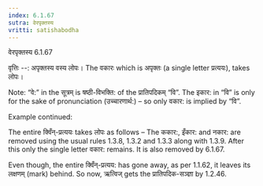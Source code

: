 ```yaml
---
index: 6.1.67
sutra: वेरपृक्तस्य
vritti: satishabodha
---
```



 वेरपृक्तस्य 6.1.67 


वृत्तिः --: अपृक्तस्य वस्य लोपः। The वकारः which is अपृक्तः (a single letter प्रत्ययः), takes लोपः। 

Note: “वे:” in the सूत्रम् is षष्ठी-विभक्ति: of the प्रातिपदिकम् “वि”. The इकार: in “वि” is only for the sake of pronunciation (उच्चारणार्थ:) – so only वकार: is implied by “वि”. 


Example continued: 


The entire क्विँन्-प्रत्ययः takes लोपः as follows – The ककार:, इँकार: and नकार: are removed using the usual rules 1.3.8, 1.3.2 and 1.3.3 along with 1.3.9. After this only the single letter वकार: remains. It is also removed by 6.1.67. 


Even though, the entire क्विँन्-प्रत्यय: has gone away, as per 1.1.62, it leaves its लक्षणम् (mark) behind. So now, ऋत्विज् gets the प्रातिपदिक-सञ्ज्ञा by 1.2.46. 


